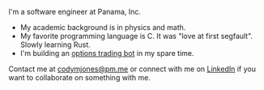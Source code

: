 I'm a software engineer at Panama, Inc.

- My academic background is in physics and math.
- My favorite programming language is C. It was "love at first segfault". Slowly learning Rust.
- I'm building an [options trading bot](https://github.com/cm-jones/thales) in my spare time.

Contact me at codymjones@pm.me or connect with me on [LinkedIn](https://linkedin.com/in/cm-jones) if you want to collaborate on something with me.
